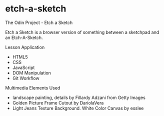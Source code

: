 # etch-a-sketch

The Odin Project - Etch a Sketch

Etch a Sketch is a browser version of something between a sketchpad and an Etch-A-Sketch.

Lesson Application
* HTML5
* CSS 
* JavaScript
* DOM Manipulation
* Git Workflow

Multimedia Elements Used 
* landscape painting, details by Fillardy Adzani from Getty Images
* Golden Picture Frame Cutout by DariolaVera
* Light Jeans Texture Background. White Color Canvas by esslee